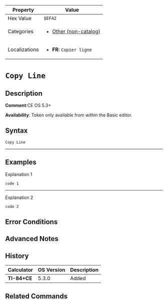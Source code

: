 | Property      | Value |
|---------------|-------|
| Hex Value     | `$EFA2`|
| Categories    | <ul><li>[Other (non-catalog)](<../categories/Other (non-catalog).md>)</li></ul> |
| Localizations | <ul><li><b>FR</b>: `Copier ligne`</li></ul> |

# `Copy Line`

## Description


<b>Comment</b>:CE OS 5.3+

<b>Availability</b>: Token only available from within the Basic editor.

## Syntax
`Copy Line`

<hr>

## Examples

Explanation 1
```ti-basic
code 1
```
---
Explanation 2
```ti-basic
code 2
```

## Error Conditions


## Advanced Notes


## History
| Calculator | OS Version | Description |
|------------|------------|-------------|
| <b>TI-84+CE</b> | 5.3.0 | Added

## Related Commands

    